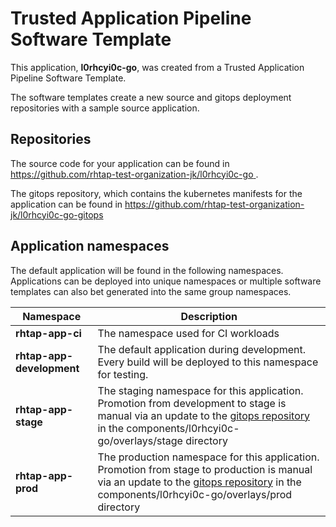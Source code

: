# Trusted Application Pipeline Software Template

This application, **l0rhcyi0c-go**, was created from a Trusted Application Pipeline Software Template.

The software templates create a new source and gitops deployment repositories with a sample source application. 

## Repositories

The source code for your application can be found in [https://github.com/rhtap-test-organization-jk/l0rhcyi0c-go ](https://github.com/rhtap-test-organization-jk/l0rhcyi0c-go ).
 
The gitops repository, which contains the kubernetes manifests for the application can be found in 
[https://github.com/rhtap-test-organization-jk/l0rhcyi0c-go-gitops ](https://github.com/rhtap-test-organization-jk/l0rhcyi0c-go-gitops ) 

## Application namespaces 

The default application will be found in the following namespaces. Applications can be deployed into unique namespaces or multiple software templates can also bet generated into the same group namespaces.  

|  Namespace   |  Description   |  
| -------- | -------- |
| **rhtap-app-ci** | The namespace used for CI workloads |
| **rhtap-app-development** | The default application during development. Every build will be deployed to this namespace for testing. |
| **rhtap-app-stage** | The staging namespace for this application. Promotion from development to stage is manual via an update to the [gitops repository](https://github.com/rhtap-test-organization-jk/l0rhcyi0c-go-gitops ) in the components/l0rhcyi0c-go/overlays/stage directory |
| **rhtap-app-prod** | The production namespace for this application. Promotion from stage to production is manual via an update to the [gitops repository](https://github.com/rhtap-test-organization-jk/l0rhcyi0c-go-gitops ) in the components/l0rhcyi0c-go/overlays/prod directory |